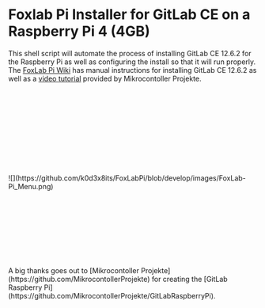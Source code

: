 # Foxlab Pi Installer for GitLab CE on a Raspberry Pi 4 (4GB)
This shell script will automate the process of installing GitLab CE 12.6.2 for the Raspberry Pi as well as configuring the install so that it will run properly. The [FoxLab Pi Wiki]() has manual instructions for installing GitLab CE 12.6.2 as well as a [video tutorial]() provided by Mikrocontoller Projekte.
 
<br>  
<br>
<br>  
<br>
<br>  
<br>
<br>  
<br>
<br>
<br>  
![](https://github.com/k0d3x8its/FoxLabPi/blob/develop/images/FoxLab-Pi_Menu.png)
<br>  
<br>
<br>  
<br>
<br>  
<br>
<br>  
<br>
<br>  
<br>
A big thanks goes out to [Mikrocontoller Projekte](https://github.com/MikrocontollerProjekte) for creating the [GitLab Raspberry Pi](https://github.com/MikrocontollerProjekte/GitLabRaspberryPi). 